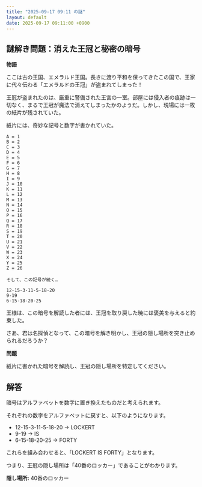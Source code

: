 ```yaml
---
title: "2025-09-17 09:11 の謎"
layout: default
date: 2025-09-17 09:11:00 +0900
---
```

## 謎解き問題：消えた王冠と秘密の暗号

**物語**

ここは古の王国、エメラルド王国。長きに渡り平和を保ってきたこの国で、王家に代々伝わる「エメラルドの王冠」が盗まれてしまった！

王冠が盗まれたのは、厳重に警備された王宮の一室。部屋には侵入者の痕跡は一切なく、まるで王冠が魔法で消えてしまったかのようだ。しかし、現場には一枚の紙片が残されていた。

紙片には、奇妙な記号と数字が書かれていた。

```
A = 1
B = 2
C = 3
D = 4
E = 5
F = 6
G = 7
H = 8
I = 9
J = 10
K = 11
L = 12
M = 13
N = 14
O = 15
P = 16
Q = 17
R = 18
S = 19
T = 20
U = 21
V = 22
W = 23
X = 24
Y = 25
Z = 26

そして、この記号が続く…

12-15-3-11-5-18-20
9-19
6-15-18-20-25
```

王様は、この暗号を解読した者には、王冠を取り戻した暁には褒美を与えると約束した。

さあ、君は名探偵となって、この暗号を解き明かし、王冠の隠し場所を突き止められるだろうか？

**問題**

紙片に書かれた暗号を解読し、王冠の隠し場所を特定してください。

## 解答

暗号はアルファベットを数字に置き換えたものだと考えられます。

それぞれの数字をアルファベットに戻すと、以下のようになります。

*   12-15-3-11-5-18-20 → LOCKERT
*   9-19 → IS
*   6-15-18-20-25 → FORTY

これらを組み合わせると、「LOCKERT IS FORTY」となります。

つまり、王冠の隠し場所は「40番のロッカー」であることがわかります。

**隠し場所:** 40番のロッカー
